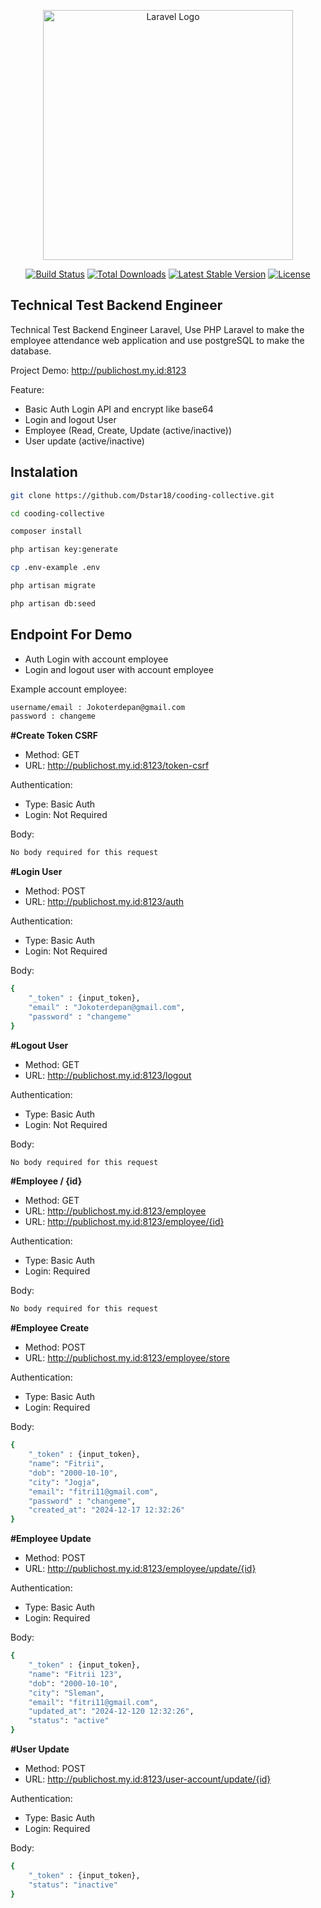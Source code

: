 <p align="center"><a href="https://laravel.com" target="_blank"><img src="https://raw.githubusercontent.com/laravel/art/master/logo-lockup/5%20SVG/2%20CMYK/1%20Full%20Color/laravel-logolockup-cmyk-red.svg" width="400" alt="Laravel Logo"></a></p>

<p align="center">
<a href="https://github.com/laravel/framework/actions"><img src="https://github.com/laravel/framework/workflows/tests/badge.svg" alt="Build Status"></a>
<a href="https://packagist.org/packages/laravel/framework"><img src="https://img.shields.io/packagist/dt/laravel/framework" alt="Total Downloads"></a>
<a href="https://packagist.org/packages/laravel/framework"><img src="https://img.shields.io/packagist/v/laravel/framework" alt="Latest Stable Version"></a>
<a href="https://packagist.org/packages/laravel/framework"><img src="https://img.shields.io/packagist/l/laravel/framework" alt="License"></a>
</p>

## Technical Test Backend Engineer
Technical Test Backend Engineer Laravel, Use PHP Laravel to make the employee attendance web application and use postgreSQL to make the database.

Project Demo: http://publichost.my.id:8123

Feature:
- Basic Auth Login API and encrypt like base64
- Login and logout User
- Employee (Read, Create, Update (active/inactive))
- User update (active/inactive)

## Instalation
```sh
git clone https://github.com/Dstar18/cooding-collective.git
```
```sh
cd cooding-collective
```
```sh
composer install
```
```sh
php artisan key:generate
```
```sh
cp .env-example .env
```
```sh
php artisan migrate
```
```sh
php artisan db:seed
```

## Endpoint For Demo
- Auth Login with account employee
- Login and logout user with account employee

Example account employee:
```sh
username/email : Jokoterdepan@gmail.com
password : changeme
```
**#Create Token CSRF**
- Method: GET
- URL: http://publichost.my.id:8123/token-csrf

Authentication:
- Type: Basic Auth
- Login: Not Required

Body:
```sh
No body required for this request
```

**#Login User**
- Method: POST
- URL: http://publichost.my.id:8123/auth

Authentication:
- Type: Basic Auth
- Login: Not Required

Body:
```sh
{
    "_token" : {input_token},
    "email" : "Jokoterdepan@gmail.com",
    "password" : "changeme"
}
```

**#Logout User**
- Method: GET
- URL: http://publichost.my.id:8123/logout

Authentication:
- Type: Basic Auth
- Login: Not Required

Body:
```sh
No body required for this request
```

**#Employee / {id}**
- Method: GET
- URL: http://publichost.my.id:8123/employee
- URL: http://publichost.my.id:8123/employee/{id}

Authentication:
- Type: Basic Auth
- Login: Required

Body:
```sh
No body required for this request
```

**#Employee Create**
- Method: POST
- URL: http://publichost.my.id:8123/employee/store

Authentication:
- Type: Basic Auth
- Login: Required

Body:
```sh
{
    "_token" : {input_token},
    "name": "Fitrii",
    "dob": "2000-10-10",
    "city": "Jogja",
    "email": "fitri11@gmail.com",
    "password" : "changeme",
    "created_at": "2024-12-17 12:32:26"
}
```

**#Employee Update**
- Method: POST
- URL: http://publichost.my.id:8123/employee/update/{id}

Authentication:
- Type: Basic Auth
- Login: Required

Body:
```sh
{
    "_token" : {input_token},
    "name": "Fitrii 123",
    "dob": "2000-10-10",
    "city": "Sleman",
    "email": "fitri11@gmail.com",
    "updated_at": "2024-12-120 12:32:26",
    "status": "active"
}
```

**#User Update**
- Method: POST
- URL: http://publichost.my.id:8123/user-account/update/{id}

Authentication:
- Type: Basic Auth
- Login: Required

Body:
```sh
{
    "_token" : {input_token},
    "status": "inactive"
} 
```

